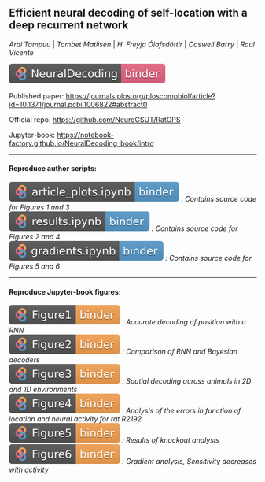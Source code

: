 ## Efficient neural decoding of self-location with a deep recurrent network
*Ardi Tampuu* | *Tambet Matiisen* | *H. Freyja Ólafsdóttir* | *Caswell Barry* | *Raul Vicente* <br> 

[![Binder](https://github.com/zelenkastiot/binder_badges/blob/master/badges/NeuralDecoding-binder.svg)](https://mybinder.org/v2/gh/Notebook-Factory/NeuralDecoding_book/master)


Published paper: https://journals.plos.org/ploscompbiol/article?id=10.1371/journal.pcbi.1006822#abstract0


Official repo: https://github.com/NeuroCSUT/RatGPS


Jupyter-book: https://notebook-factory.github.io/NeuralDecoding_book/intro


***
#### Reproduce author scripts:

[![Binder](https://github.com/zelenkastiot/binder_badges/blob/master/badges/article__plots-binder.svg)](https://mybinder.org/v2/gh/Notebook-Factory/NeuralDecoding_book/master?filepath=content%2F03%2Fsubsection%2F01-03%2Farticle_plots.ipynb) *: Contains source code for Figures 1 and 3*  <br>
[![Binder](https://github.com/zelenkastiot/binder_badges/blob/master/badges/results-binder.svg)](https://mybinder.org/v2/gh/Notebook-Factory/NeuralDecoding_book/master?filepath=content%2F03%2Fsubsection%2F02-04-05%2Fresults.ipynb) *: Contains source code for Figures 2 and 4* <br>
[![Binder](https://github.com/zelenkastiot/binder_badges/blob/master/badges/gradients-binder.svg)](https://mybinder.org/v2/gh/Notebook-Factory/NeuralDecoding_book/master?filepath=content%2F03%2Fsubsection%2F02-04-05%2Fgradients.ipynb) *: Contains source code for Figures 5 and 6* <br>

***
#### Reproduce Jupyter-book figures:

[![Binder](https://github.com/zelenkastiot/binder_badges/blob/master/badges/Figure1-binder.svg)](https://mybinder.org/v2/gh/Notebook-Factory/NeuralDecoding_book/master?filepath=content%2F03%2Fsubsection%2F01-03%2Fsos_notebook1.ipynb) *: Accurate decoding of position with a RNN* <br> 
[![Binder](https://github.com/zelenkastiot/binder_badges/blob/master/badges/Figure2-binder.svg)](https://mybinder.org/v2/gh/Notebook-Factory/NeuralDecoding_book/master?filepath=content%2F03%2Fsubsection%2F02-04-05%2Fsos_notebook2.ipynb) *: Comparison of RNN and Bayesian decoders* <br> 
[![Binder](https://github.com/zelenkastiot/binder_badges/blob/master/badges/Figure3-binder.svg)](https://mybinder.org/v2/gh/Notebook-Factory/NeuralDecoding_book/master?filepath=content%2F03%2Fsubsection%2F01-03%2Fsos_notebook3.ipynb) *: Spatial decoding across animals in 2D and 1D environments*   <br> 
[![Binder](https://github.com/zelenkastiot/binder_badges/blob/master/badges/Figure4-binder.svg)](https://mybinder.org/v2/gh/Notebook-Factory/NeuralDecoding_book/master?filepath=content%2F03%2Fsubsection%2F02-04-05%2Fsos_notebook4.ipynb) *: Analysis of the errors in function of location and neural activity for rat R2192* <br> 
[![Binder](https://github.com/zelenkastiot/binder_badges/blob/master/badges/Figure5-binder.svg)](https://mybinder.org/v2/gh/Notebook-Factory/NeuralDecoding_book/master?filepath=content%2F03%2Fsubsection%2F02-04-05%2Fsos_notebook5.ipynb) *: Results of knockout analysis*  <br>
[![Binder](https://github.com/zelenkastiot/binder_badges/blob/master/badges/Figure6-binder.svg)](https://mybinder.org/v2/gh/Notebook-Factory/NeuralDecoding_book/master?filepath=content%2F03%2Fsubsection%2F02-04-05%2Fsos_notebook6.ipynb) *: Gradient analysis, Sensitivity decreases with activity*


